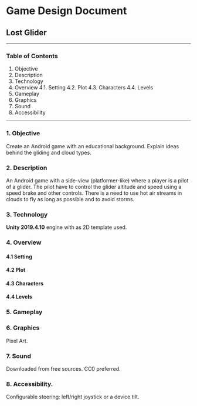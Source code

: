 # Game Design Document
## Lost Glider
---

### Table of Contents
1. Objective
2. Description
3. Technology
4. Overview
    4.1. Setting
    4.2. Plot
    4.3. Characters
    4.4. Levels
5. Gameplay
6. Graphics
7. Sound
8. Accessibility
---

### 1. Objective
Create an Android game with an educational background. Explain ideas  behind 
the gliding and cloud types.

### 2. Description
An Android game with a side-view (platformer-like) where a player is a  pilot
of a glider. The pilot have to control the glider altitude and  speed using
a speed brake and other controls. There is a need to use hot  air streams in
clouds to fly as long as possible and to avoid storms.

### 3. Technology
**Unity 2019.4.10** engine with as 2D template used.

### 4. Overview

#### 4.1 Setting

#### 4.2 Plot

#### 4.3 Characters

#### 4.4 Levels

### 5. Gameplay

### 6. Graphics
Pixel Art.

### 7. Sound
Downloaded from free sources. CC0 preferred.

### 8. Accessibility.
Configurable steering: left/right joystick or a device tilt.
